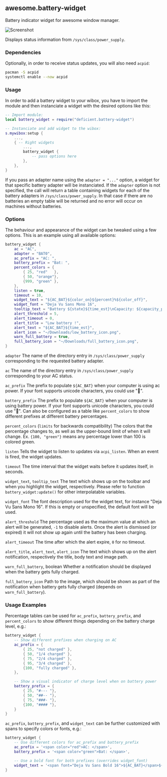 ## awesome.battery-widget

Battery indicator widget for awesome window manager.

![Screenshot](/screenshot.png?raw=true "Screenshot")

Displays status information from `/sys/class/power_supply`.


### Dependencies

Optionally, in order to receive status updates, you will also need `acpid`:

```bash
pacman -S acpid
systemctl enable --now acpid
```


### Usage

In order to add a battery widget to your wibox, you have to import the module
and then instanciate a widget with the desired options like this:

```lua
-- Import module:
local battery_widget = require("deficient.battery-widget")

-- Instanciate and add widget to the wibox:
s.mywibox:setup {
    ...,
    { -- Right widgets
        ...,
        battery_widget {
            -- pass options here
        },
    },
}
```

If you pass an adapter name using the `adapter = "..."` option, a widget for
that specific battery adapter will be instanciated. If the `adapter` option is
not specified, the call will return a table containing widgets for each of the
battery adapters in `/sys/class/power_supply`. In that case if there are no
batteries an empty table will be returned and no error will occur on machines
without batteries.


### Options

The behaviour and appearance of the widget can be tweaked using a few options.
This is an example using all available options:

```lua
battery_widget {
    ac = "AC",
    adapter = "BAT0",
    ac_prefix = "AC: ",
    battery_prefix = "Bat: ",
    percent_colors = {
        { 25, "red"   },
        { 50, "orange"},
        {999, "green" },
    },
    listen = true,
    timeout = 10,
    widget_text = "${AC_BAT}${color_on}${percent}%${color_off}",
    widget_font = "Deja Vu Sans Mono 16",
    tooltip_text = "Battery ${state}${time_est}\nCapacity: ${capacity_percent}%",
    alert_threshold = 5,
    alert_timeout = 0,
    alert_title = "Low battery !",
    alert_text = "${AC_BAT}${time_est}",
    alert_icon = "~/Downloads/low_battery_icon.png",
    warn_full_battery = true,
    full_battery_icon = "~/Downloads/full_battery_icon.png",
}
```

`adapter`
The name of the directory entry in `/sys/class/power_supply` corresponding to the requested battery adapter.

`ac`
The name of the directory entry in `/sys/class/power_supply` corresponding to your AC status.

`ac_prefix`
The prefix to populate `${AC_BAT}` when your computer is using ac power. If your font supports unicode characters, you could use "🔌".

`battery_prefix`
The prefix to populate `${AC_BAT}` when your computer is using battery power. If your font supports unicode characters, you could use "🔋". Can also be configured as a table like `percent_colors` to show different prefixes at different battery percentages.

`percent_colors` (`limits` for backwards compatibility)
The colors that the percentage changes to, as well as the upper-bound limit of when it will change. Ex. `{100, "green"}` means any percentage lower than 100 is colored green.

`listen`
Tells the widget to listen to updates via `acpi_listen`. When an event is fired, the widget updates.

`timeout`
The time interval that the widget waits before it updates itself, in seconds.

`widget_text`, `tooltip_text`
The text which shows up on the toolbar and when you highlight the widget, respectively. Please refer to function `battery_widget:update()` for other interpolatable variables.

`widget_font`
The font description used for the widget text, for instance "Deja Vu Sans Mono 16". If this is empty or unspecified, the default font will be used.

`alert_threshold`
The percentage used as the maximum value at which an alert will be generated, `-1` to disable alerts. Once the alert is dismissed (or expired) it will not show up again until the battery has been charging.

`alert_timeout`
The time after which the alert expire, `0` for no timeout.

`alert_title`, `alert_text`, `alert_icon`
The text which shows up on the alert notification, respectively the title, body text and image path.

`warn_full_battery`, boolean
Whether a notification should be displayed when the battery gets fully charged.

`full_battery_icon`
Path to the image, which should be shown as part of the notification when battery gets fully charged (depends on `warn_full_battery`).

### Usage Examples

Percentage tables can be used for `ac_prefix`, `battery_prefix`, and `percent_colors` to show different things depending on the battery charge level, e.g.:

```lua
battery_widget {
    -- Show different prefixes when charging on AC
    ac_prefix = {
        { 25, "not charged" },
        { 50, "1/4 charged" },
        { 75, "2/4 charged" },
        { 95, "3/4 charged" },
        {100, "fully charged" },
    },

    -- Show a visual indicator of charge level when on battery power
    battery_prefix = {
        { 25, "#--- "},
        { 50, "##-- "},
        { 75, "###- "},
        {100, "#### "},
    }
}
```

`ac_prefix`, `battery_prefix`, and `widget_text` can be further customized with spans to specify colors or fonts, e.g.:

```lua
battery_widget {
    -- Use different colors for ac_prefix and battery_prefix
    ac_prefix = '<span color="red">AC: </span>',
    battery_prefix = '<span color="green">Bat: </span>',

    -- Use a bold font for both prefixes (overrides widget_font)
    widget_text = '<span font="Deja Vu Sans Bold 16">${AC_BAT}</span>${color_on}${percent}%${color_off}'
}
```
